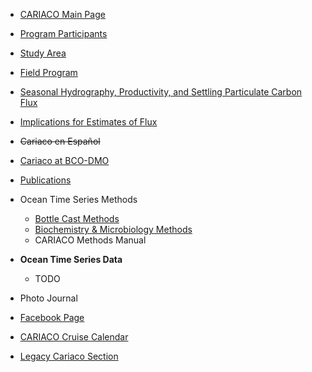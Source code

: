 * [CARIACO Main Page](/pages/cariaco)
* [Program Participants](/pages/cariaco/participants)
* [Study Area](/pages/cariaco/study_area)
* [Field Program](/pages/cariaco/field_program)
* [Seasonal Hydrography, Productivity, and Settling Particulate Carbon Flux](/pages/cariaco/seasonal_implications)
* [Implications for Estimates of Flux](/pages/cariaco/implications-for-estimates-of-flux)
* ~~Cariaco en Español~~
* [Cariaco at BCO-DMO](http://osprey.bcodmo.org/project.cfm?flag=viewd&id=12)
* [Publications](/pages/cariaco/publications)
* Ocean Time Series Methods
    * [Bottle Cast Methods](/pages/cariaco/bottle-cast-methods)
    * [Biochemistry & Microbiology Methods](biochemistry-and-microbiology-methods)
    * CARIACO Methods Manual

* **Ocean Time Series Data**
    * TODO
* Photo Journal
* [Facebook Page](http://www.facebook.com/pages/Proyecto-Cariaco/151819241596140)
* [CARIACO Cruise Calendar](https://www.google.com/calendar/embed?src=proyectocariaco@gmail.com&ctz=America/New_York)
* [Legacy Cariaco Section](http://imars.marine.usf.edu/CAR-legacy)
